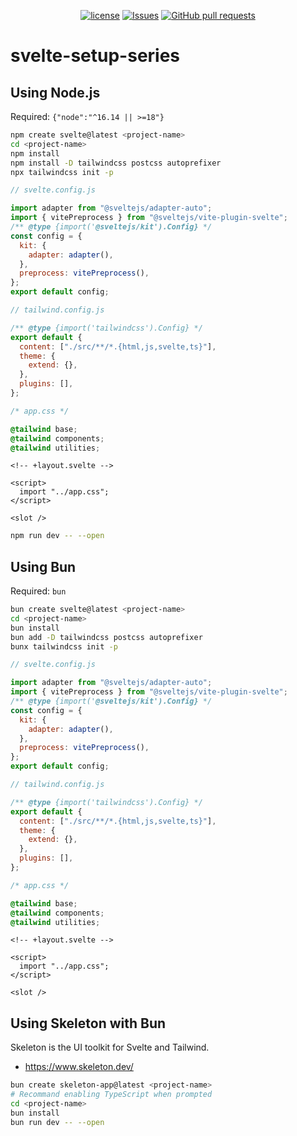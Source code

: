 <p align="center">
  <a href="https://github.com/mingyuchoo/svelte-setup-series/blob/main/LICENSE"><img alt="license" src="https://img.shields.io/github/license/mingyuchoo/svelte-setup-series"/></a>
  <a href="https://github.com/mingyuchoo/svelte-setup-series/issues"><img alt="Issues" src="https://img.shields.io/github/issues/mingyuchoo/svelte-setup-series?color=appveyor" /></a>
  <a href="https://github.com/mingyuchoo/svelte-setup-series/pulls"><img alt="GitHub pull requests" src="https://img.shields.io/github/issues-pr/mingyuchoo/svelte-setup-series?color=appveyor" /></a>
</p>

# svelte-setup-series

## Using Node.js

Required: `{"node":"^16.14 || >=18"}`

```bash
npm create svelte@latest <project-name>
cd <project-name>
npm install
npm install -D tailwindcss postcss autoprefixer
npx tailwindcss init -p
```

```js
// svelte.config.js

import adapter from "@sveltejs/adapter-auto";
import { vitePreprocess } from "@sveltejs/vite-plugin-svelte";
/** @type {import('@sveltejs/kit').Config} */
const config = {
  kit: {
    adapter: adapter(),
  },
  preprocess: vitePreprocess(),
};
export default config;
```

```js
// tailwind.config.js

/** @type {import('tailwindcss').Config} */
export default {
  content: ["./src/**/*.{html,js,svelte,ts}"],
  theme: {
    extend: {},
  },
  plugins: [],
};
```

```css
/* app.css */

@tailwind base;
@tailwind components;
@tailwind utilities;
```

```svelte
<!-- +layout.svelte -->

<script>
  import "../app.css";
</script>

<slot />
```

```bash
npm run dev -- --open
```

## Using Bun

Required: `bun`

```bash
bun create svelte@latest <project-name>
cd <project-name>
bun install
bun add -D tailwindcss postcss autoprefixer
bunx tailwindcss init -p
```

```js
// svelte.config.js

import adapter from "@sveltejs/adapter-auto";
import { vitePreprocess } from "@sveltejs/vite-plugin-svelte";
/** @type {import('@sveltejs/kit').Config} */
const config = {
  kit: {
    adapter: adapter(),
  },
  preprocess: vitePreprocess(),
};
export default config;
```

```js
// tailwind.config.js

/** @type {import('tailwindcss').Config} */
export default {
  content: ["./src/**/*.{html,js,svelte,ts}"],
  theme: {
    extend: {},
  },
  plugins: [],
};
```

```css
/* app.css */

@tailwind base;
@tailwind components;
@tailwind utilities;
```

```svelte
<!-- +layout.svelte -->

<script>
  import "../app.css";
</script>

<slot />
```

## Using Skeleton with Bun

Skeleton is the UI toolkit for Svelte and Tailwind.

- <https://www.skeleton.dev/>

```bash
bun create skeleton-app@latest <project-name>
# Recommand enabling TypeScript when prompted
cd <project-name>
bun install
bun run dev -- --open
```
